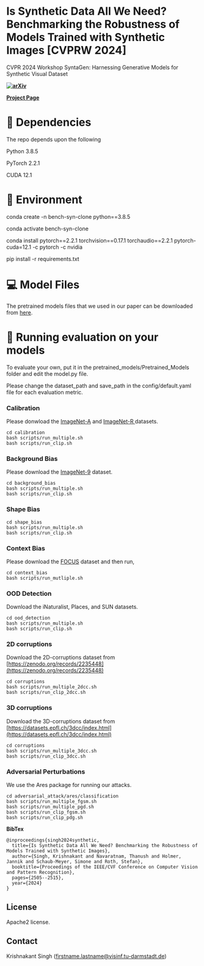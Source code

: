 # Is Synthetic Data All We Need? Benchmarking the Robustness of Models Trained with Synthetic Images [CVPRW 2024]
CVPR 2024 Workshop SyntaGen: Harnessing Generative Models for Synthetic Visual Dataset

**[![arXiv](https://img.shields.io/badge/arXiv-2403.16292-b31b1b.svg)](https://arxiv.org/abs/2405.20469)** 

**[Project Page](https://synbenchmark.github.io/SynCloneBenchmark/)**

# 🔧  **Dependencies**
The repo depends upon the following

Python 3.8.5

PyTorch 2.2.1

CUDA 12.1

# 🚜 **Environment**
conda create -n bench-syn-clone python==3.8.5

conda activate bench-syn-clone

conda install pytorch==2.2.1 torchvision==0.17.1 torchaudio==2.2.1 pytorch-cuda=12.1 -c pytorch -c nvidia

pip install -r requirements.txt

# 💻 **Model Files**
The pretrained models files that we used in our paper can be downloaded from [here](https://drive.google.com/file/d/1BYLwWGa6lPCGDXLPzH0H4dvW1FRMfQZV/view?usp=sharing).


# 🚀 **Running evaluation on your models**
To evaluate your own, put it in the pretrained_models/Pretrained_Models folder and edit the model.py file.

Please change the dataset_path and save_path in the config/default.yaml file for each evaluation metric.


### **Calibration**
Please donwload the [ImageNet-A](https://people.eecs.berkeley.edu/~hendrycks/imagenet-a.tar) and [ImageNet-R ](https://people.eecs.berkeley.edu/~hendrycks/imagenet-r.tar) datasets.
```
cd calibration 
bash scripts/run_multiple.sh
bash scripts/run_clip.sh
```

### **Background Bias**
Please download the [ImageNet-9](https://github.com/MadryLab/backgrounds_challenge) dataset.
```
cd background_bias
bash scripts/run_multiple.sh
bash scripts/run_clip.sh
```

### **Shape Bias**
```
cd shape_bias
bash scripts/run_multiple.sh
bash scripts/run_clip.sh
```
### **Context Bias**
Please download the [FOCUS](https://umd.box.com/s/w7tvxer0wur7vtsoqcemfopgshn6zklv) dataset and then run, 
```
cd context_bias
bash scripts/run_mutliple.sh
```
### **OOD Detection**
Download the iNaturalist, Places, and SUN datasets.
```
cd ood_detection
bash scripts/run_multiple.sh
bash scripts/run_clip.sh
```
### **2D corruptions**
Download the 2D-corruptions dataset from [https://zenodo.org/records/2235448](https://zenodo.org/records/2235448)
```
cd corruptions
bash scripts/run_multiple_2dcc.sh
bash scripts/run_clip_2dcc.sh
```
### **3D corruptions**
Download the 3D-corruptions dataset from [https://datasets.epfl.ch/3dcc/index.html](https://datasets.epfl.ch/3dcc/index.html)
```
cd corruptions
bash scripts/run_multiple_3dcc.sh
bash scripts/run_clip_3dcc.sh
```
### **Adversarial Perturbations**
We use the Ares package for running our attacks. 
```
cd adversarial_attack/ares/classification
bash scripts/run_multiple_fgsm.sh
bash scripts/run_multiple_pgd.sh
bash scripts/run_clip_fgsm.sh
bash scripts/run_clip_pdg.sh
```

**BibTex**
<section class="section" id="BibTeX">
  <div class="container is-max-desktop content">
    <pre><code>@inproceedings{singh2024synthetic,
  title={Is Synthetic Data All We Need? Benchmarking the Robustness of Models Trained with Synthetic Images},
  author={Singh, Krishnakant and Navaratnam, Thanush and Holmer, Jannik and Schaub-Meyer, Simone and Roth, Stefan},
  booktitle={Proceedings of the IEEE/CVF Conference on Computer Vision and Pattern Recognition},
  pages={2505--2515},
  year={2024}
}</code></pre>
  </div>
</section>


## **License**
Apache2 license.

## **Contact**
Krishnakant Singh (firstname.lastname@visinf.tu-darmstadt.de)  

